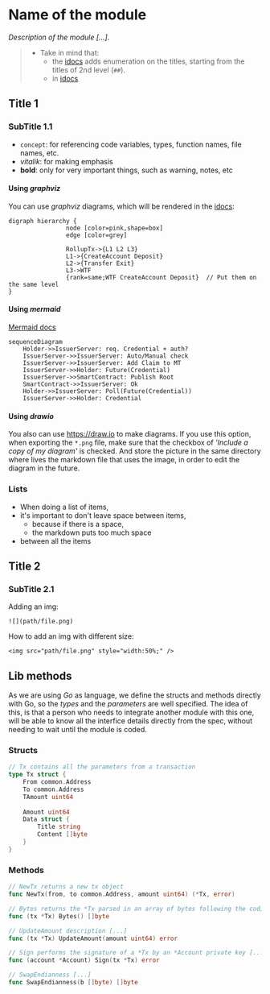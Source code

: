 # Name of the module
*Description of the module [...].*

> - Take in mind that:
>     - the [idocs](https://idocs.hermez.io) adds enumeration on the titles, starting from the titles of 2nd level (`##`).
>     - in [idocs](https://idocs.hermez.io) 

## Title 1
### SubTitle 1.1
- `concept`: for referencing code variables, types, function names, file names, etc.
- *vitalik*: for making emphasis
- **bold**: only for very important things, such as warning, notes, etc


#### Using *graphviz*
You can use *graphviz* diagrams, which will be rendered in the [idocs](https://idocs.hermez.io):
```graphviz
digraph hierarchy {
                node [color=pink,shape=box]
                edge [color=grey]

                RollupTx->{L1 L2 L3}
                L1->{CreateAccount Deposit}
                L2->{Transfer Exit}
                L3->WTF
                {rank=same;WTF CreateAccount Deposit}  // Put them on the same level
}
```

#### Using *mermaid*

[Mermaid docs](https://mermaid-js.github.io/mermaid/#/)

```mermaid
sequenceDiagram
    Holder->>IssuerServer: req. Credential + auth?
    IssuerServer->>IssuerServer: Auto/Manual check
    IssuerServer->>IssuerServer: Add Claim to MT
    IssuerServer->>Holder: Future(Credential)
    IssuerServer->>SmartContract: Publish Root
    SmartContract->>IssuerServer: Ok
    Holder->>IssuerServer: Poll(Future(Credential))
    IssuerServer->>Holder: Credential
```

#### Using *drawio*
You also can use https://draw.io to make diagrams.
If you use this option, when exporting the `*.png` file, make sure that the checkbox of *'Include a copy of my diagram'* is checked. And store the picture in the same directory where lives the markdown file that uses the image, in order to edit the diagram in the future.


### Lists
- When doing a list of items,
- it's important to don't leave space between items,
    - because if there is a space,
    - the markdown puts too much space
- between all the items

## Title 2
### SubTitle 2.1
Adding an img:
```
![](path/file.png)
```

How to add an img with different size:
```
<img src="path/file.png" style="width:50%;" />
```

## Lib methods
As we are using *Go* as language, we define the structs and methods directly with Go, so the *types* and the *parameters* are well specified.
The idea of this, is that a person who needs to integrate another module with this one, will be able to know all the interfice details directly from the spec, without needing to wait until the module is coded.

### Structs
```go
// Tx contains all the parameters from a transaction
type Tx struct {
    From common.Address
    To common.Address
    TAmount uint64
    
    Amount uint64
    Data struct {
        Title string
        Content []byte
    }
}
```

### Methods
```go
// NewTx returns a new tx object
func NewTx(from, to common.Address, amount uint64) (*Tx, error)

// Bytes returns the *Tx parsed in an array of bytes following the codification order
func (tx *Tx) Bytes() []byte

// UpdateAmount description [...]
func (tx *Tx) UpdateAmount(amount uint64) error

// Sign performs the signature of a *Tx by an *Account private key [...]
func (account *Account) Sign(tx *Tx) error

// SwapEndianness [...]
func SwapEndianness(b []byte) []byte
```
